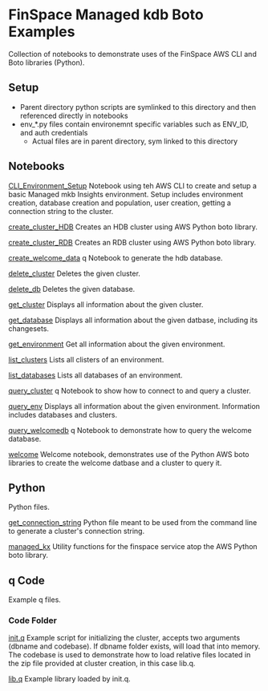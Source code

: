 # FinSpace Managed kdb Boto Examples
Collection of notebooks to demonstrate uses of the FinSpace AWS CLI and Boto libraries (Python).

## Setup
- Parent directory python scripts are symlinked to this directory and then referenced directly in notebooks
- env_*.py files contain environemnt specific variables such as ENV_ID, and auth credentials
  - Actual files are in parent directory, sym linked to this directory


## Notebooks

[CLI_Environment_Setup](CLI_Environment_Setup.ipynb)
Notebook using teh AWS CLI to create and setup a basic Managed mkb Insights environment. Setup includes environment creation, database creation and population, user creation, getting a connection string to the cluster.

[create_cluster_HDB](create_cluster_HDB.ipynb)
Creates an HDB cluster using AWS Python boto library.

[create_cluster_RDB](create_cluster_RDB.ipynb)
Creates an RDB cluster using AWS Python boto library.

[create_welcome_data](create_welcome_data.ipynb)
q Notebook to generate the hdb database.

[delete_cluster](delete_cluster.ipynb)
Deletes the given cluster.

[delete_db](delete_db.ipynb)
Deletes the given database.

[get_cluster](get_cluster.ipynb)
Displays all information about the given cluster.

[get_database](get_database.ipynb)
Displays all information about the given datbase, including its changesets.

[get_environment](get_environment.ipynb)
Get all information about the given environment.

[list_clusters](list_clusters.ipynb)
Lists all clisters of an environment.

[list_databases](list_databases.ipynb)
Lists all databases of an environment.

[query_cluster](query_cluster.ipynb)
q Notebook to show how to connect to and query a cluster.

[query_env](query_env.ipynb)
Displays all information about the given environment. Information includes databases and clusters.

[query_welcomedb](query_welcomedb.ipynb)
q Notebook to demonstrate how to query the welcome database.

[welcome](welcome.ipynb)
Welcome notebook, demonstrates use of the Python AWS boto libraries to create the welcome datbase and a cluster to query it.

## Python
Python files.

[get_connection_string](get_connection_string.py)
Python file meant to be used from the command line to generate a cluster's connection string.

[managed_kx](managed_kx.py)
Utility functions for the finspace service atop the AWS Python boto library.

## q Code
Example q files.

### Code Folder
[init.q](code/init.q)
Example script for initializing the cluster, accepts two arguments (dbname and codebase). If dbname folder exists, will load that into memory. The codebase is used to demonstrate how to load relative files located in the zip file provided at cluster creation, in this case lib.q.

[lib.q](code/lib.q)
Example library loaded by init.q.
